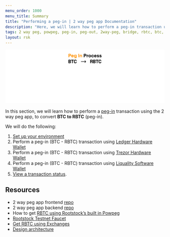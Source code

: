 ```yaml
---
menu_order: 1000
menu_title: Summary
title: "Performing a peg-in | 2 way peg app Documentation"
description: "Here, we will learn how to perform a peg-in transaction using the 2 way peg app."
tags: 2 way peg, powpeg, peg-in, peg-out, 2way-peg, bridge, rbtc, btc, testnet, mainnet, trezor, liquality, leger, guide, setup, integrate, use
layout: rsk
---
```


![2 way peg app (peg-in)](/assets/img/guides/two-way-peg-app/pegin.gif)

In this section, we will learn how to perform a [peg-in](/guides/two-way-peg-app/glossary/) transaction using the 2 way peg app, to convert **BTC to RBTC** (peg-in). 

We will do the following:

1. [Set up your environment](/guides/two-way-peg-app/prerequisites/)
2. Perform a peg-in (BTC - RBTC) transaction using [Ledger Hardware Wallet](/guides/two-way-peg-app/pegin/ledger-hardware-wallet/)
3. Perform a peg-in (BTC - RBTC) transaction using [Trezor Hardware Wallet](/guides/two-way-peg-app/trezor-hardware-wallet/)
4. Perform a peg-in (BTC - RBTC) transaction using [Liquality Software Wallet](/guides/two-way-peg-app/pegin/liquality-software-wallet/)
5. [View a transaction status](/guides/two-way-peg-app/pegin/status/).

## Resources
- 2 way peg app frontend [repo](https://github.com/rsksmart/2wp-app)
- 2 way peg app backend [repo](https://github.com/rsksmart/2wp-api)
- How to get [RBTC using Rootstock’s built in Powpeg](https://developers.rootstock.io/guides/get-crypto-on-rsk/powpeg-btc-rbtc/)
- [Rootstock Testnet Faucet](https://faucet.rootstock.io/)
- [Get RBTC using Exchanges](https://developers.rootstock.io/guides/get-crypto-on-rsk/rbtc-exchanges/)
- [Design architecture](/guides/two-way-peg-app/advanced-operations/design-architecture/)